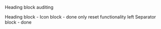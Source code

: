 
Heading block auditing
 
 Heading block -
 Icon block - done only reset functionality left
 Separator block - done